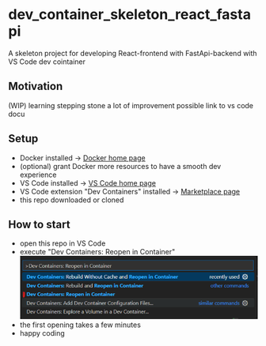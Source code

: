 # dev_container_skeleton_react_fastapi
A skeleton project for developing React-frontend with FastApi-backend with VS Code dev cointainer

## Motivation
(WIP)
learning
stepping stone
a lot of improvement possible
link to vs code docu

## Setup
- Docker installed -> [Docker home page](https://www.docker.com/get-started/)
- (optional) grant Docker more resources to have a smooth dev experience
- VS Code installed -> [VS Code home page](https://code.visualstudio.com/)
- VS Code extension "Dev Containers" installed -> [Marketplace page](https://code.visualstudio.com/)
- this repo downloaded or cloned

## How to start
- open this repo in VS Code
- execute "Dev Containers: Reopen in Container"
![alt text](/docs/assets/image.png)
- the first opening takes a few minutes
- happy coding
